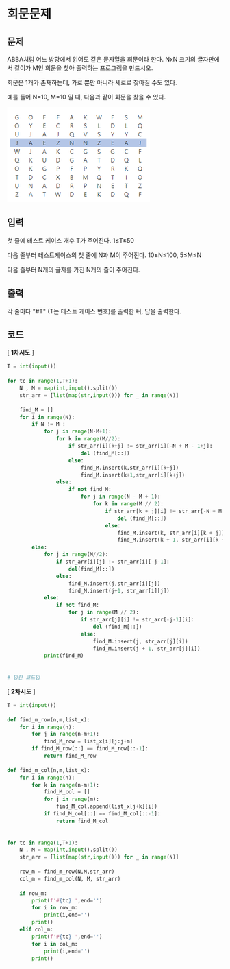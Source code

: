 # 회문문제

## 문제

ABBA처럼 어느 방향에서 읽어도 같은 문자열을 회문이라 한다. NxN 크기의 글자판에서 길이가 M인 회문을 찾아 출력하는 프로그램을 만드시오.

회문은 1개가 존재하는데, 가로 뿐만 아니라 세로로 찾아질 수도 있다.
 

예를 들어 N=10, M=10 일 때, 다음과 같이 회문을 찾을 수 있다.

![](13755_회문문제.assets/SmartSelectImage_2022-02-17-09-45-44.png)

## 입력

첫 줄에 테스트 케이스 개수 T가 주어진다. 1≤T≤50

다음 줄부터 테스트케이스의 첫 줄에 N과 M이 주어진다. 10≤N≤100, 5≤M≤N

다음 줄부터 N개의 글자를 가진 N개의 줄이 주어진다.

## 출력

각 줄마다 "#T" (T는 테스트 케이스 번호)를 출력한 뒤, 답을 출력한다.

## 코드

[ **1차시도** ]

```python
T = int(input())

for tc in range(1,T+1):
    N , M = map(int,input().split())
    str_arr = [list(map(str,input())) for _ in range(N)]

    find_M = []
    for i in range(N):
        if N != M :
            for j in range(N-M+1):
                for k in range(M//2):
                    if str_arr[i][k+j] != str_arr[i][-N + M - 1+j]:
                        del (find_M[::])
                    else:
                        find_M.insert(k,str_arr[i][k+j])
                        find_M.insert(k+1,str_arr[i][k+j])
                else:
                    if not find_M:
                        for j in range(N - M + 1):
                            for k in range(M // 2):
                                if str_arr[k + j][i] != str_arr[-N + M - 1+j][i]:
                                    del (find_M[::])
                                else:
                                    find_M.insert(k, str_arr[i][k + j])
                                    find_M.insert(k + 1, str_arr[i][k + j])
        else:
            for j in range(M//2):
                if str_arr[i][j] != str_arr[i][-j-1]:
                    del(find_M[::])
                else:
                    find_M.insert(j,str_arr[i][j])
                    find_M.insert(j+1, str_arr[i][j])
            else:
                if not find_M:
                    for j in range(M // 2):
                        if str_arr[j][i] != str_arr[-j-1][i]:
                            del (find_M[::])
                        else:
                            find_M.insert(j, str_arr[j][i])
                            find_M.insert(j + 1, str_arr[j][i])
            print(find_M)
            
            
# 망한 코드임
```

[ **2차시도** ]

```python
T = int(input())

def find_m_row(n,m,list_x):
    for i in range(n):
        for j in range(n-m+1):
            find_M_row = list_x[i][j:j+m]
        if find_M_row[::] == find_M_row[::-1]:
            return find_M_row

def find_m_col(n,m,list_x):
    for i in range(n):
        for k in range(n-m+1):
            find_M_col = []
            for j in range(m):
                find_M_col.append(list_x[j+k][i])
            if find_M_col[::] == find_M_col[::-1]:
                return find_M_col


for tc in range(1,T+1):
    N , M = map(int,input().split())
    str_arr = [list(map(str,input())) for _ in range(N)]

    row_m = find_m_row(N,M,str_arr)
    col_m = find_m_col(N, M, str_arr)

    if row_m:
        print(f'#{tc} ',end='')
        for i in row_m:
            print(i,end='')
        print()
    elif col_m:
        print(f'#{tc} ',end='')
        for i in col_m:
            print(i,end='')
        print()
```

